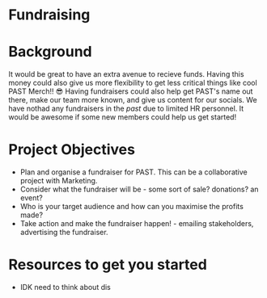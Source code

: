 # Fundraising

# Background
It would be great to have an extra avenue to recieve funds. Having this money could also give us more flexibility to get less critical things
like cool PAST Merch!! 😎 Having fundraisers could also help get PAST's name out there, make our team more known, and give us
content for our socials. We have nothad any fundraisers in the *past* due to limited HR personnel. 
It would be awesome if some new members could help us get started!

# Project Objectives
- Plan and organise a fundraiser for PAST. This can be a collaborative project with Marketing.
- Consider what the fundraiser will be - some sort of sale? donations? an event?
- Who is your target audience and how can you maximise the profits made?
- Take action and make the fundraiser happen! - emailing stakeholders, advertising the fundraiser.

# Resources to get you started
- IDK need to think about dis
